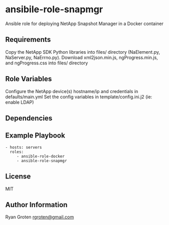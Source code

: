 ansibile-role-snapmgr
=========

Ansible role for deploying NetApp Snapshot Manager in a Docker container

Requirements
------------

Copy the NetApp SDK Python libraries into files/ directory  (NaElement.py, NaServer.py, NaErrno.py).
Download xml2json.min.js, ngProgress.min.js, and ngProgress.css into files/ directory

Role Variables
--------------

Configure the NetApp device(s) hostname/ip and credentials in defaults/main.yml
Set the config variables in template/config.ini.j2 (ie: enable LDAP)

Dependencies
------------

Example Playbook
----------------

    - hosts: servers
      roles:
         - ansible-role-docker
         - ansible-role-snapmgr

License
-------

MIT

Author Information
------------------

Ryan Groten <rgroten@gmail.com>
